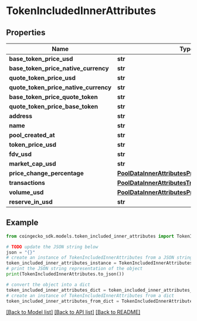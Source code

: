 # TokenIncludedInnerAttributes


## Properties

Name | Type | Description | Notes
------------ | ------------- | ------------- | -------------
**base_token_price_usd** | **str** |  | [optional] 
**base_token_price_native_currency** | **str** |  | [optional] 
**quote_token_price_usd** | **str** |  | [optional] 
**quote_token_price_native_currency** | **str** |  | [optional] 
**base_token_price_quote_token** | **str** |  | [optional] 
**quote_token_price_base_token** | **str** |  | [optional] 
**address** | **str** |  | [optional] 
**name** | **str** |  | [optional] 
**pool_created_at** | **str** |  | [optional] 
**token_price_usd** | **str** |  | [optional] 
**fdv_usd** | **str** |  | [optional] 
**market_cap_usd** | **str** |  | [optional] 
**price_change_percentage** | [**PoolDataInnerAttributesPriceChangePercentage**](PoolDataInnerAttributesPriceChangePercentage.md) |  | [optional] 
**transactions** | [**PoolDataInnerAttributesTransactions**](PoolDataInnerAttributesTransactions.md) |  | [optional] 
**volume_usd** | [**PoolDataInnerAttributesPriceChangePercentage**](PoolDataInnerAttributesPriceChangePercentage.md) |  | [optional] 
**reserve_in_usd** | **str** |  | [optional] 

## Example

```python
from coingecko_sdk.models.token_included_inner_attributes import TokenIncludedInnerAttributes

# TODO update the JSON string below
json = "{}"
# create an instance of TokenIncludedInnerAttributes from a JSON string
token_included_inner_attributes_instance = TokenIncludedInnerAttributes.from_json(json)
# print the JSON string representation of the object
print(TokenIncludedInnerAttributes.to_json())

# convert the object into a dict
token_included_inner_attributes_dict = token_included_inner_attributes_instance.to_dict()
# create an instance of TokenIncludedInnerAttributes from a dict
token_included_inner_attributes_from_dict = TokenIncludedInnerAttributes.from_dict(token_included_inner_attributes_dict)
```
[[Back to Model list]](../README.md#documentation-for-models) [[Back to API list]](../README.md#documentation-for-api-endpoints) [[Back to README]](../README.md)



